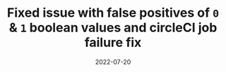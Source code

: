 ---
title: "Fixed issue with false positives of `0` & `1` boolean values and circleCI job failure fix"
content-type: ""
date: 2022-07-20
entry-type: 
entry-category: integration
connection-id: 
connection-version: 
pull-request: "https://github.com/singer-io/tap-workday-raas/pull/10"
---